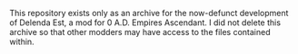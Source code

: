 This repository exists only as an archive for the now-defunct development of Delenda Est, a mod for 0 A.D. Empires Ascendant. I did not delete this archive so that other modders may have access to the files contained within.
